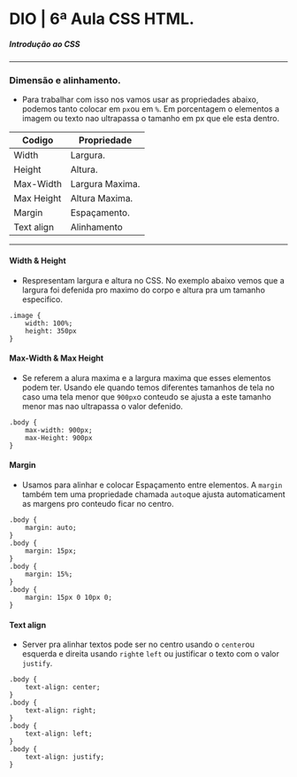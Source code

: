 # DIO | 6ª Aula CSS HTML.
##### Introdução ao CSS
---
### Dimensão e alinhamento.
- Para trabalhar com isso nos vamos usar as propriedades abaixo, podemos tanto colocar em `px`ou em `%`. Em porcentagem o elementos a imagem ou texto nao ultrapassa o tamanho em px que ele esta dentro.

|Codigo|Propriedade|
|------|-----------|
|Width|Largura.|
|Height|Altura.|
|Max-Width|Largura Maxima.|
|Max Height|Altura Maxima.|
|Margin|Espaçamento.|
|Text align|Alinhamento|

---
#### Width & Height
- Respresentam largura e altura no CSS. No exemplo abaixo vemos que a largura foi defenida pro maximo do corpo e altura pra um tamanho especifico.
```
.image {
    width: 100%;
    height: 350px
}
```
#### Max-Width & Max Height
- Se referem a alura maxima e a largura maxima que esses elementos podem ter. Usando ele quando temos diferentes tamanhos de tela no caso uma tela menor que `900px`o conteudo se ajusta a este tamanho menor mas nao ultrapassa o valor defenido.
```
.body {
    max-width: 900px;
    max-Height: 900px
}
```
#### Margin
- Usamos para alinhar e colocar Espaçamento entre elementos. A `margin` também tem uma propriedade chamada `auto`que ajusta automaticament as margens pro conteudo ficar no centro.
```
.body {
    margin: auto;
}
.body {
    margin: 15px;
}
.body {
    margin: 15%;
}
.body {
    margin: 15px 0 10px 0;
}
```
#### Text align
- Server pra alinhar textos pode ser no centro usando o `center`ou esquerda e direita usando `right`e `left` ou justificar o texto com o valor `justify`.
```
.body {
    text-align: center;
}
.body {
    text-align: right;
}
.body {
    text-align: left;
}
.body {
    text-align: justify;
}
```
